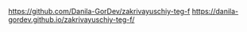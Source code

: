 https://github.com/Danila-GorDev/zakrivayuschiy-teg-f
https://danila-gordev.github.io/zakrivayuschiy-teg-f/